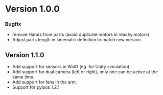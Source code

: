 # Version 1.0.0

### Bugfix

* remove Hands from parts (avoid duplicate motors in reachy.motors)
* Adjust parts length in kinematic definition to match new version.

## Version 1.1.0

* Add support for sensors in WsIO (eg. for Unity simulation)
* Add support for dual camera (left or right), only one can be active at the same time.
* Add support for fans in the arm.
* Support for pyluos 1.2.1